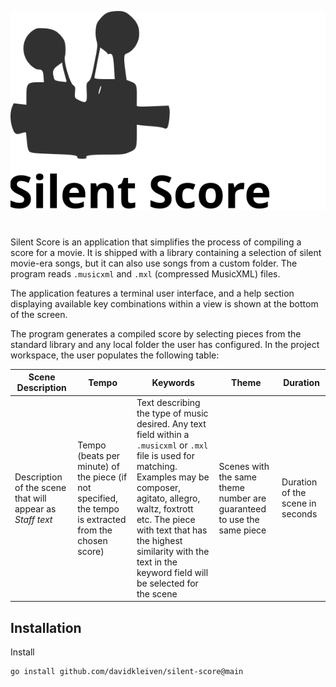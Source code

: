 ![image](logo.svg)
#

Silent Score is an application that simplifies the process of compiling a score for a movie. It is shipped with a library containing a selection of silent movie-era songs, but it can also use songs from a custom folder. The program reads `.musicxml` and `.mxl` (compressed MusicXML) files.

The application features a terminal user interface, and a help section displaying available key combinations within a view is shown at the bottom of the screen.

The program generates a compiled score by selecting pieces from the standard library and any local folder the user has configured. In the project workspace, the user populates the following table:

| Scene Description | Tempo | Keywords | Theme | Duration |
| ----------------- | ----- | -------- | ----- | -------- |
| Description of the scene that will appear as *Staff text* | Tempo (beats per minute) of the piece (if not specified, the tempo is extracted from the chosen score) | Text describing the type of music desired. Any text field within a `.musicxml` or `.mxl` file is used for matching. Examples may be composer, agitato, allegro, waltz, foxtrott etc. The piece with text that has the highest similarity with the text in the keyword field will be selected for the scene | Scenes with the same theme number are guaranteed to use the same piece | Duration of the scene in seconds |


## Installation

Install

```bash
go install github.com/davidkleiven/silent-score@main
```
